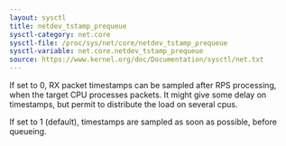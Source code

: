 ```yaml
---
layout: sysctl
title: netdev_tstamp_prequeue
sysctl-category: net.core
sysctl-file: /proc/sys/net/core/netdev_tstamp_prequeue
sysctl-variable: net.core.netdev_tstamp_prequeue
source: https://www.kernel.org/doc/Documentation/sysctl/net.txt
---
```


If set to 0, RX packet timestamps can be sampled after RPS processing, when
the target CPU processes packets. It might give some delay on timestamps, but
permit to distribute the load on several cpus.

If set to 1 (default), timestamps are sampled as soon as possible, before
queueing.

